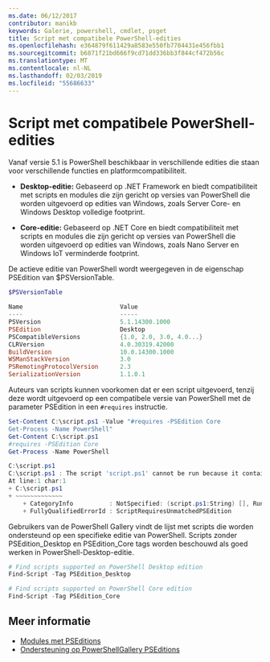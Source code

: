 ```yaml
---
ms.date: 06/12/2017
contributor: manikb
keywords: Galerie, powershell, cmdlet, psget
title: Script met compatibele PowerShell-edities
ms.openlocfilehash: e364879f611429a8583e550fb7704431e456fbb1
ms.sourcegitcommit: b6871f21bd666f9cd71dd336bb3f844cf472b56c
ms.translationtype: MT
ms.contentlocale: nl-NL
ms.lasthandoff: 02/03/2019
ms.locfileid: "55686633"
---
```

# <a name="script-with-compatible-powershell-editions"></a>Script met compatibele PowerShell-edities

Vanaf versie 5.1 is PowerShell beschikbaar in verschillende edities die staan voor verschillende functies en platformcompatibiliteit.

- **Desktop-editie:** Gebaseerd op .NET Framework en biedt compatibiliteit met scripts en modules die zijn gericht op versies van PowerShell die worden uitgevoerd op edities van Windows, zoals Server Core- en Windows Desktop volledige footprint.

- **Core-editie:** Gebaseerd op .NET Core en biedt compatibiliteit met scripts en modules die zijn gericht op versies van PowerShell die worden uitgevoerd op edities van Windows, zoals Nano Server en Windows IoT verminderde footprint.

De actieve editie van PowerShell wordt weergegeven in de eigenschap PSEdition van $PSVersionTable.

```powershell
$PSVersionTable

Name                           Value
----                           -----
PSVersion                      5.1.14300.1000
PSEdition                      Desktop
PSCompatibleVersions           {1.0, 2.0, 3.0, 4.0...}
CLRVersion                     4.0.30319.42000
BuildVersion                   10.0.14300.1000
WSManStackVersion              3.0
PSRemotingProtocolVersion      2.3
SerializationVersion           1.1.0.1
```

Auteurs van scripts kunnen voorkomen dat er een script uitgevoerd, tenzij deze wordt uitgevoerd op een compatibele versie van PowerShell met de parameter PSEdition in een `#requires` instructie.

```powershell
Set-Content C:\script.ps1 -Value "#requires -PSEdition Core
Get-Process -Name PowerShell"
Get-Content C:\script.ps1
#requires -PSEdition Core
Get-Process -Name PowerShell

C:\script.ps1
C:\script.ps1 : The script 'script.ps1' cannot be run because it contained a "#requires" statement for PowerShell editions 'Core'. The edition of PowerShell that is required by the script does not match the currently running PowerShell Desktop edition.
At line:1 char:1
+ C:\script.ps1
+ ~~~~~~~~~~~~~
    + CategoryInfo          : NotSpecified: (script.ps1:String) [], RuntimeException
    + FullyQualifiedErrorId : ScriptRequiresUnmatchedPSEdition
```

Gebruikers van de PowerShell Gallery vindt de lijst met scripts die worden ondersteund op een specifieke editie van PowerShell.
Scripts zonder PSEdition_Desktop en PSEdition_Core tags worden beschouwd als goed werken in PowerShell-Desktop-editie.

```powershell
# Find scripts supported on PowerShell Desktop edition
Find-Script -Tag PSEdition_Desktop

# Find scripts supported on PowerShell Core edition
Find-Script -Tag PSEdition_Core
```

## <a name="more-details"></a>Meer informatie

- [Modules met PSEditions](module-psedition-support.md)
- [Ondersteuning op PowerShellGallery PSEditions](../how-to/finding-packages/searching-by-compatibility.md)
